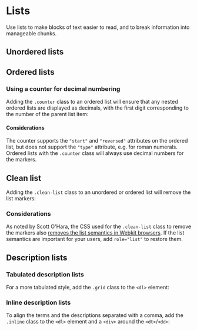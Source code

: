 # Lists

Use lists to make blocks of text easier to read, and to break information into manageable chunks.

## Unordered lists

<example title="Unordered list with markers" src="components/list-ul.html.twig" />

## Ordered lists

<example title="Ordered list with markers" src="components/list-ol.html.twig" />

### Using a counter for decimal numbering

Adding the `.counter` class to an ordered list will ensure that any nested ordered lists are displayed as decimals, with the first digit corresponding to the number of the parent list item:

<example title="Ordered list with a counter" src="components/list-ol-counter.html.twig" />

#### Considerations

The counter supports the `"start"` and `"reversed"` attributes on the ordered list, but does not support the `"type"` attribute, e.g. for roman numerals. Ordered lists with the `.counter` class will always use decimal numbers for the markers.

## Clean list

Adding the `.clean-list` class to an unordered or ordered list will remove the list markers:

<example title="Unordered list without bullets" src="components/list-clean.html.twig" />

### Considerations

As noted by Scott O'Hara, the CSS used for the `.clean-list` class to remove the markers also [removes the list semantics in Webkit browsers](https://www.scottohara.me/blog/2019/01/12/lists-and-safari.html). If the list semantics are important for your users, add `role="list"` to restore them.

## Description lists

<example title="Description list" src="components/list-dl.html.twig" />

### Tabulated description lists

For a more tabulated style, add the `.grid` class to the `<dl>` element:

<example title="Description list with grid styling" src="components/list-dl-grid.html.twig" />

### Inline description lists

To align the terms and the descriptions separated with a comma, add the `.inline` class to the `<dl>` element and a `<div>` around the `<dt>`/`<dd>`:

<example title="Inline description list" src="components/list-dl-inline.html.twig" />
